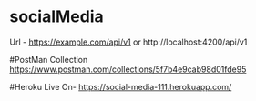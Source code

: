 # socialMedia

Url - https://example.com/api/v1 or http://localhost:4200/api/v1

#PostMan Collection
https://www.postman.com/collections/5f7b4e9cab98d01fde95

#Heroku
Live On- https://social-media-111.herokuapp.com/

